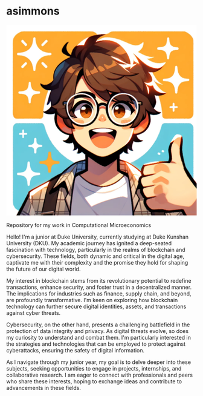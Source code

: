 # asimmons

![Profile Image](profile.png)

Repository for my work in Computational Microeconomics

Hello! I'm a junior at Duke University, currently studying at Duke Kunshan University (DKU). My academic journey has ignited a deep-seated fascination with technology, particularly in the realms of blockchain and cybersecurity. These fields, both dynamic and critical in the digital age, captivate me with their complexity and the promise they hold for shaping the future of our digital world.

My interest in blockchain stems from its revolutionary potential to redefine transactions, enhance security, and foster trust in a decentralized manner. The implications for industries such as finance, supply chain, and beyond, are profoundly transformative. I'm keen on exploring how blockchain technology can further secure digital identities, assets, and transactions against cyber threats.

Cybersecurity, on the other hand, presents a challenging battlefield in the protection of data integrity and privacy. As digital threats evolve, so does my curiosity to understand and combat them. I'm particularly interested in the strategies and technologies that can be employed to protect against cyberattacks, ensuring the safety of digital information.

As I navigate through my junior year, my goal is to delve deeper into these subjects, seeking opportunities to engage in projects, internships, and collaborative research. I am eager to connect with professionals and peers who share these interests, hoping to exchange ideas and contribute to advancements in these fields.
